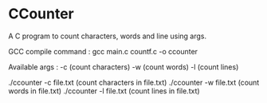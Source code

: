 # CCounter
A C program to count characters, words and line using args.

GCC compile command :
  gcc main.c countf.c -o ccounter

Available args :
  -c (count characters)
  -w (count words)
  -l (count lines)
  
./ccounter -c file.txt (count characters in file.txt)
./ccounter -w file.txt (count words in file.txt)
./ccounter -l file.txt (count lines in file.txt)
